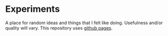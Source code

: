 # Experiments

A place for random ideas and things that I felt like doing. Usefulness and/or quality will vary. This repository uses <a href="https://completelyunbelievable.github.io/Experiments">github pages</a>.
